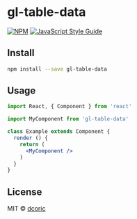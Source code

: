 # gl-table-data

> 

[![NPM](https://img.shields.io/npm/v/gl-table-data.svg)](https://www.npmjs.com/package/gl-table-data) [![JavaScript Style Guide](https://img.shields.io/badge/code_style-standard-brightgreen.svg)](https://standardjs.com)

## Install

```bash
npm install --save gl-table-data
```

## Usage

```jsx
import React, { Component } from 'react'

import MyComponent from 'gl-table-data'

class Example extends Component {
  render () {
    return (
      <MyComponent />
    )
  }
}
```

## License

MIT © [dcoric](https://github.com/dcoric)
